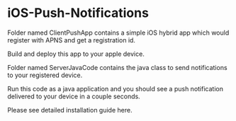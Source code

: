 # iOS-Push-Notifications

Folder named ClientPushApp contains a simple iOS hybrid app which would register with APNS and get a registration id.

Build and deploy this app to your apple device.

Folder named ServerJavaCode contains the java class to send notifications to your registered device.

Run this code as a java application and you should see a push notification delivered to your device in a couple seconds.

Please see detailed installation guide here. 
